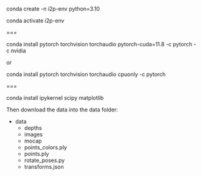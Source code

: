 conda create -n i2p-env python=3.10

conda activate i2p-env

===

conda install pytorch torchvision torchaudio pytorch-cuda=11.8 -c pytorch -c nvidia

or

conda install pytorch torchvision torchaudio cpuonly -c pytorch

===

conda install ipykernel scipy matplotlib


Then download the data into the data folder:
- data
   - depths
   - images
   - mocap
   - points_colors.ply
   - points.ply
   - rotate_poses.py
   - transforms.json